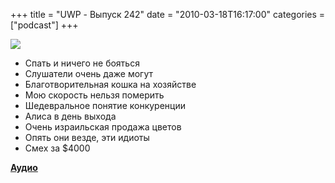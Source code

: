 +++
title = "UWP - Выпуск 242"
date = "2010-03-18T16:17:00"
categories = ["podcast"]
+++

![](https://podcast.umputun.com/images/uwp/uwp242.jpg)

- Спать и ничего не бояться
- Слушатели очень даже могут
- Благотворительная кошка на хозяйстве
- Мою скорость нельзя померить
- Шедевральное понятие конкуренции
- Алиса в день выхода
- Очень израильская продажа цветов
- Опять они везде, эти идиоты
- Смех за $4000

[**Аудио**](http://archive.rucast.net/uwp/media/ump_podcast242.mp3)
<audio src="http://archive.rucast.net/uwp/media/ump_podcast242.mp3" preload="none">